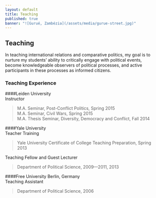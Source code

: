 ```yaml
---
layout: default
title: Teaching
published: true
banner: "![Gurué, Zambézia](/assets/media/gurue-street.jpg)"
---
```


## Teaching

In teaching international relations and comparative politics, my goal is to nurture my students’ ability to critically engage with political events, become knowledgeable observers of political processes, and active participants in these processes as informed citizens.

### Teaching Experience

####Leiden University     
Instructor   
> M.A. Seminar, Post-Conflict Politics, Spring 2015   
> M.A. Seminar, Civil Wars, Spring 2015   
> M.A. Thesis Seminar, Diversity, Democracy and Conflict, Fall 2014   

####Yale University	   
Teacher Training    
> Yale University Certificate of College Teaching Preparation, Spring 2013   

Teaching Fellow and Guest Lecturer    
> Department of Political Science, 2009—2011, 2013    

####Free University Berlin, Germany    
Teaching Assistant    
> Department of Political Science, 2006